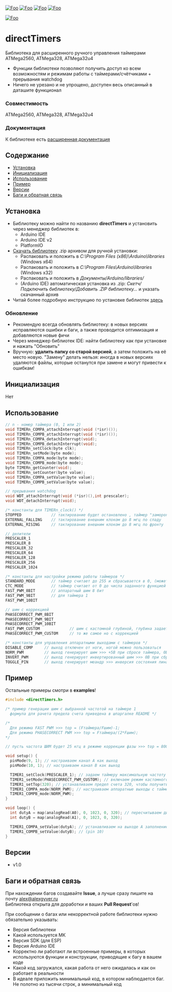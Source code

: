 [![Foo](https://img.shields.io/badge/Version-1.0-brightgreen.svg?style=flat-square)](#versions)
[![Foo](https://img.shields.io/badge/Website-AlexGyver.ru-blue.svg?style=flat-square)](https://alexgyver.ru/)
[![Foo](https://img.shields.io/badge/%E2%82%BD$%E2%82%AC%20%D0%9D%D0%B0%20%D0%BF%D0%B8%D0%B2%D0%BE-%D1%81%20%D1%80%D1%8B%D0%B1%D0%BA%D0%BE%D0%B9-orange.svg?style=flat-square)](https://alexgyver.ru/support_alex/)
[![Foo](https://img.shields.io/badge/README-ENGLISH-blueviolet.svg?style=flat-square)](https://github-com.translate.goog/GyverLibs/directTimers?_x_tr_sl=ru&_x_tr_tl=en)  

[![Foo](https://img.shields.io/badge/ПОДПИСАТЬСЯ-НА%20ОБНОВЛЕНИЯ-brightgreen.svg?style=social&logo=telegram&color=blue)](https://t.me/GyverLibs)

# directTimers
Библиотека для расширенного ручного управления таймерами ATMega2560, ATMega328, ATMega32u4
- Функции библиотеки позволяют получить доступ ко всем возможностям и режимам работы с таймерами/счётчиками + прерывания watchdog
- Ничего не урезано и не упрощено, доступен весь описанный в даташите функционал

### Совместимость
ATMega2560, ATMega328, ATMega32u4

### Документация
К библиотеке есть [расширенная документация](https://alexgyver.ru/directTimers/)

## Содержание
- [Установка](#install)
- [Инициализация](#init)
- [Использование](#usage)
- [Пример](#example)
- [Версии](#versions)
- [Баги и обратная связь](#feedback)

<a id="install"></a>
## Установка
- Библиотеку можно найти по названию **directTimers** и установить через менеджер библиотек в:
    - Arduino IDE
    - Arduino IDE v2
    - PlatformIO
- [Скачать библиотеку](https://github.com/GyverLibs/directTimers/archive/refs/heads/main.zip) .zip архивом для ручной установки:
    - Распаковать и положить в *C:\Program Files (x86)\Arduino\libraries* (Windows x64)
    - Распаковать и положить в *C:\Program Files\Arduino\libraries* (Windows x32)
    - Распаковать и положить в *Документы/Arduino/libraries/*
    - (Arduino IDE) автоматическая установка из .zip: *Скетч/Подключить библиотеку/Добавить .ZIP библиотеку…* и указать скачанный архив
- Читай более подробную инструкцию по установке библиотек [здесь](https://alexgyver.ru/arduino-first/#%D0%A3%D1%81%D1%82%D0%B0%D0%BD%D0%BE%D0%B2%D0%BA%D0%B0_%D0%B1%D0%B8%D0%B1%D0%BB%D0%B8%D0%BE%D1%82%D0%B5%D0%BA)
### Обновление
- Рекомендую всегда обновлять библиотеку: в новых версиях исправляются ошибки и баги, а также проводится оптимизация и добавляются новые фичи
- Через менеджер библиотек IDE: найти библиотеку как при установке и нажать "Обновить"
- Вручную: **удалить папку со старой версией**, а затем положить на её место новую. "Замену" делать нельзя: иногда в новых версиях удаляются файлы, которые останутся при замене и могут привести к ошибкам!


<a id="init"></a>
## Инициализация
Нет

<a id="usage"></a>
## Использование
```cpp
// n - номер таймера (0, 1 или 2)
void TIMERn_COMPA_attachInterrupt(void (*isr)());
void TIMERn_COMPB_attachInterrupt(void (*isr)());
void TIMERn_COMPA_detachInterrupt(void);
void TIMERn_COMPB_detachInterrupt(void);
void TIMERn_setClock(byte clk);
void TIMERn_setMode(byte mode);
void TIMERn_COMPA_mode(byte mode);
void TIMERn_COMPB_mode(byte mode);
byte TIMERn_getCounter(void);
void TIMERn_setCounter(byte value);
void TIMERn_COMPA_setValue(byte value);
void TIMERn_COMPB_setValue(byte value);

// прерывания watchdog
void WDT_attachInterrupt(void (*isr)(),int prescaler);
void WDT_detachInterrupt(void);

/* константы для TIMERn_clock() */
STOPPED             // тактирование будет остановлено , таймер "заморожен"
EXTERNAL_FALLING    // тактирование внешним клоком до 8 мгц по спаду
EXTERNAL_RISING     // тактирование внешним клоком до 8 мгц по фронту

// делители
PRESCALER_1
PRESCALER_8
PRESCALER_32
PRESCALER_64
PRESCALER_128
PRESCALER_256
PRESCALER_1024

/* константы для настройки режима работы таймеров */
STANDARD_MODE       // таймер считает до 255 и сбрасывается в 0, (может до 511/1023 для таймера 1)
CTC_MODE            // таймер считает от 0 до числа заданного функцией TIMERn_COMPA_setValue(), после чего сбрасывается (в этот момент может вызват прерывание)
FAST_PWM_8BIT       // аппаратный шим 8 бит
FAST_PWM_9BIT       // для таймера 1
FAST_PWM_10BIT 

// шим с коррекцией
PHASECORRECT_PWM_8BIT
PHASECORRECT_PWM_9BIT
PHASECORRECT_PWM_10BIT
FAST_PWM_CUSTOM             // шим с кастомной глубиной, глубина задается TIMER0/2_COMPA_setValue() и TIMER1_setTop();
PHASECORRECT_PWM_CUSTOM     // то же самое но с коррекцией

/* константы для управления аппаратными выходами с таймеров */
DISABLE_COMP     // выход отключен от ноги, ногой можно пользоваться
NORM_PWM         // выход генерирует шим >>> +5В при сбросе таймера, 0В при совпадении
INVERT_PWM       // выход генерирует инвертированный шим >>> 0В при сбросе таймера, +5В при совпадении
TOGGLE_PIN       // выход генерирует меандр >>> инверсия состояния пина при совпадении
```

<a id="example"></a>
## Пример
Остальные примеры смотри в **examples**!
```cpp
#include <directTimers.h>

/* пример генерации шим с выбранной частотой на таймере 1
  формула для рачета предела счета приведена в шпаргалке README */

/*
  Для режима FAST PWM >>> top = (Fтаймера/Fшим)-1;
  Для режима PHASECORRECT PWM >>> top = Fтаймера/(2*Fшим);
*/

// пусть частота ШИМ будет 25 кгц в режиме коррекции фазы >>> top = 8000000/25000 >>> top = 320;

void setup() {
  pinMode(9, 1); // настраиваем канал А как выход
  pinMode(10, 1); // настраиваем канал В как выход

  TIMER1_setClock(PRESCALER_1); // задаем таймеру максимальную частоту
  TIMER1_setMode(PHASECORRECT_PWM_CUSTOM); // включаем режим кастомного предела счета
  TIMER1_setTop(320); // устанавливаем предел счета 320, чтобы получить частоту 25 кгц с коррекцией фазы
  TIMER1_COMPA_mode(NORM_PWM); // настраиваем аппаратные выходы с таймера в режим ШИМ
  TIMER1_COMPB_mode(NORM_PWM);
}

void loop() {
  int dutyA = map(analogRead(A0), 0, 1023, 0, 320); // пересчитываем диапазон потенциометра в диапазон таймера 0...top >>> 0...320
  int dutyB = map(analogRead(A1), 0, 1023, 0, 320);

  TIMER1_COMPA_setValue(dutyA); // устанавливаем на выходе А заполнение потенциометром (pin 9)
  TIMER1_COMPB_setValue(dutyB); // (pin 10)
}

```

<a id="versions"></a>
## Версии
- v1.0

<a id="feedback"></a>
## Баги и обратная связь
При нахождении багов создавайте **Issue**, а лучше сразу пишите на почту [alex@alexgyver.ru](mailto:alex@alexgyver.ru)  
Библиотека открыта для доработки и ваших **Pull Request**'ов!


При сообщении о багах или некорректной работе библиотеки нужно обязательно указывать:
- Версия библиотеки
- Какой используется МК
- Версия SDK (для ESP)
- Версия Arduino IDE
- Корректно ли работают ли встроенные примеры, в которых используются функции и конструкции, приводящие к багу в вашем коде
- Какой код загружался, какая работа от него ожидалась и как он работает в реальности
- В идеале приложить минимальный код, в котором наблюдается баг. Не полотно из тысячи строк, а минимальный код
